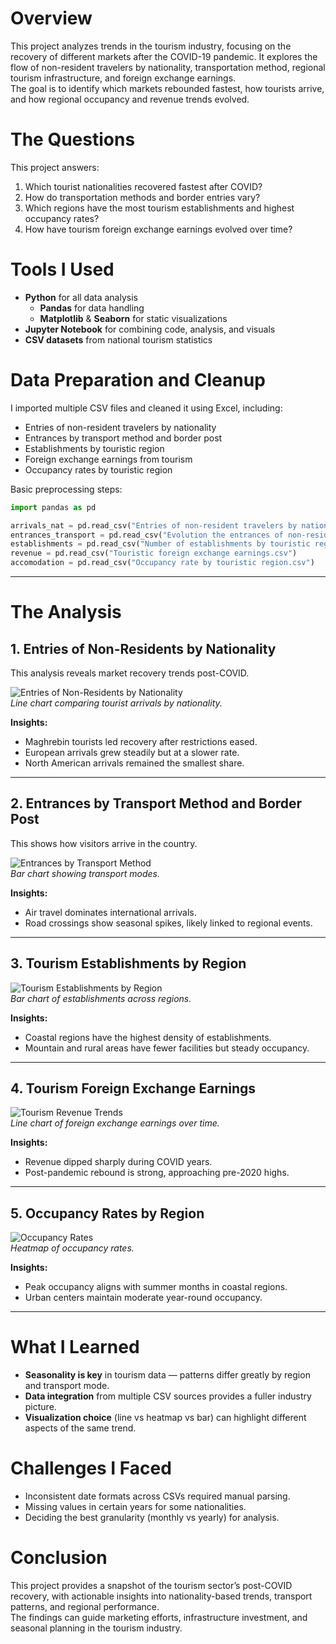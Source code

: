# Overview

This project analyzes trends in the tourism industry, focusing on the recovery of different markets after the COVID-19 pandemic. It explores the flow of non-resident travelers by nationality, transportation method, regional tourism infrastructure, and foreign exchange earnings.  
The goal is to identify which markets rebounded fastest, how tourists arrive, and how regional occupancy and revenue trends evolved.

# The Questions

This project answers:

1. Which tourist nationalities recovered fastest after COVID?
2. How do transportation methods and border entries vary?
3. Which regions have the most tourism establishments and highest occupancy rates?
4. How have tourism foreign exchange earnings evolved over time?

# Tools I Used

- **Python** for all data analysis
    - **Pandas** for data handling
    - **Matplotlib** & **Seaborn** for static visualizations
- **Jupyter Notebook** for combining code, analysis, and visuals
- **CSV datasets** from national tourism statistics

# Data Preparation and Cleanup

I imported multiple CSV files and cleaned it using Excel, including:

- Entries of non-resident travelers by nationality
- Entrances by transport method and border post
- Establishments by touristic region
- Foreign exchange earnings from tourism
- Occupancy rates by touristic region

Basic preprocessing steps:
```python
import pandas as pd

arrivals_nat = pd.read_csv("Entries of non-resident travelers by nationality.csv")
entrances_transport = pd.read_csv("Evolution the entrances of non-resident travelers by transport and border post.csv")
establishments = pd.read_csv("Number of establishments by touristic region.csv")
revenue = pd.read_csv("Touristic foreign exchange earnings.csv")
accomodation = pd.read_csv("Occupancy rate by touristic region.csv")
```

---

# The Analysis

## 1. Entries of Non-Residents by Nationality

This analysis reveals market recovery trends post-COVID.

![Entries of Non-Residents by Nationality](images/output_1.png)  
*Line chart comparing tourist arrivals by nationality.*

**Insights:**
- Maghrebin tourists led recovery after restrictions eased.
- European arrivals grew steadily but at a slower rate.
- North American arrivals remained the smallest share.

---

## 2. Entrances by Transport Method and Border Post

This shows how visitors arrive in the country.

![Entrances by Transport Method](images/output_2.png)  
*Bar chart showing transport modes.*

**Insights:**
- Air travel dominates international arrivals.
- Road crossings show seasonal spikes, likely linked to regional events.

---

## 3. Tourism Establishments by Region

![Tourism Establishments by Region](images/output_3.png)  
*Bar chart of establishments across regions.*

**Insights:**
- Coastal regions have the highest density of establishments.
- Mountain and rural areas have fewer facilities but steady occupancy.

---

## 4. Tourism Foreign Exchange Earnings

![Tourism Revenue Trends](images/output_4.png)  
*Line chart of foreign exchange earnings over time.*

**Insights:**
- Revenue dipped sharply during COVID years.
- Post-pandemic rebound is strong, approaching pre-2020 highs.

---

## 5. Occupancy Rates by Region

![Occupancy Rates](images/output_5.png)  
*Heatmap of occupancy rates.*

**Insights:**
- Peak occupancy aligns with summer months in coastal regions.
- Urban centers maintain moderate year-round occupancy.

---

# What I Learned

- **Seasonality is key** in tourism data — patterns differ greatly by region and transport mode.
- **Data integration** from multiple CSV sources provides a fuller industry picture.
- **Visualization choice** (line vs heatmap vs bar) can highlight different aspects of the same trend.

# Challenges I Faced

- Inconsistent date formats across CSVs required manual parsing.
- Missing values in certain years for some nationalities.
- Deciding the best granularity (monthly vs yearly) for analysis.

# Conclusion

This project provides a snapshot of the tourism sector’s post-COVID recovery, with actionable insights into nationality-based trends, transport patterns, and regional performance.  
The findings can guide marketing efforts, infrastructure investment, and seasonal planning in the tourism industry.
